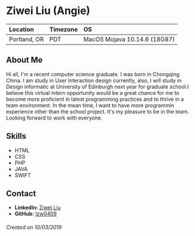 
# Ziwei Liu (Angie)

Location | Timezone | OS
:--- | :--- | :---
Portland, OR | PDT | MacOS Mojava 10.14.6 (18G87)|

## About Me
Hi all, I'm a recent computer science graduate. I was born in Chongqing China. I am study in User Interaction design currently, also, I will study in Design informatic at University of Edinburgh next year for graduate school.I believe this virtual intern opportunity would be a great chance for me to become more proficient in latest programming practices and to thrive in a team environment. In the mean time,  I want to have more programmin experience other than the school project. It's my pleasure to be in the team. Looking forward to work with everyone.

## Skills
* HTML
* CSS
* PHP
* JAVA
* SWIFT
## Contact
* __LinkedIn:__ [Ziwei Liu](https://www.linkedin.com/in/ziwei-liu-813b78122/)
* __GitHub:__ [lzw0409](https://github.com/lzw0409)

###### Created on 10/03/2019
